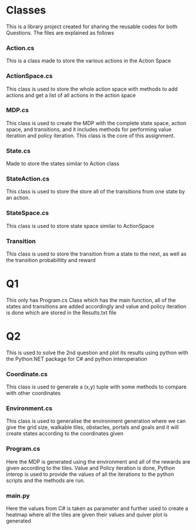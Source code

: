 # Classes

This is a library project created for sharing the reusable codes for both Questions. The files are explained as follows

### Action.cs
This is a class made to store the various actions in the Action Space

### ActionSpace.cs
This class is used to store the whole action space with methods to add actions and get a list of all actions in the action space

### MDP.cs
This class is used to create the MDP with the complete state space, action space, and transitions, and it includes methods for performing value iteration and policy iteration. This class is the core of this assignment.

### State.cs
Made to store the states similar to Action class

### StateAction.cs
This class is used to store the store all of the transitions from one state by an action.

### StateSpace.cs
This class is used to store state space similar to ActionSpace

### Transition
This class is used to store the transition from a state to the next, as well as the transition probabiltity and reward

# Q1
This only has Program.cs Class which has the main function, all of the states and transitions are added accordingly and value and policy iteration is done which are stored in the Results.txt file

# Q2
    
This is used to solve the 2nd question and plot its results using python with the Python.NET package for C# and python interoperation

### Coordinate.cs

This class is used to generate a (x,y) tuple with some methods to compare with other coordinates

### Environment.cs

This class is used to generalise the environment generation where we can give the grid size, walkable tiles, obstacles, portals and goals and it will create states according to the coordinates given

### Program.cs
Here the MDP is generated using the environment and all of the rewards are given according to the tiles. Value and Policy iteration is done, Python interop is used to provide the values of all the iterations to the python scripts and the methods are run.

### main.py
Here the values from C# is taken as parameter and further used to create a heatmap where all the tiles are given their values and quiver plot is generated